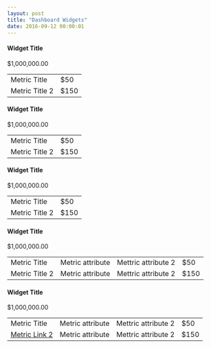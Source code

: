 ```yaml
---
layout: post
title: "Dashboard Widgets"
date: 2016-09-12 00:00:01
---
```


<div class="row">
  <div class="col-md-4">
    <div class="dashboard-widget">
      <h4 class="dashboard-widget-title">
        Widget Title
      </h4>
      <p class="dashboard-widget-metrics">
        $1,000,000.00
      </p>
      <div class="table-responsive">
        <table class="dashboard-widget-table table table-striped">
          <tbody>
            <tr>
              <td>
                Metric Title
              </td>
              <td>
                $50
              </td>
            </tr>
            <tr>
              <td>
                Metric Title 2
              </td>
              <td>
                $150
              </td>
            </tr>
          </tbody>
        </table>
      </div>
    </div>
  </div>

  <div class="col-md-4">
    <div class="dashboard-widget">
      <h4 class="dashboard-widget-title">
        Widget Title
      </h4>
      <p class="dashboard-widget-metrics">
        $1,000,000.00
      </p>
      <div class="table-responsive">
        <table class="dashboard-widget-table table table-striped">
          <tbody>
            <tr>
              <td>
                Metric Title
              </td>
              <td>
                $50
              </td>
            </tr>
            <tr>
              <td>
                Metric Title 2
              </td>
              <td>
                $150
              </td>
            </tr>
          </tbody>
        </table>
      </div>
    </div>
  </div>

  <div class="col-md-4">
    <div class="dashboard-widget">
      <h4 class="dashboard-widget-title">
        Widget Title
      </h4>
      <p class="dashboard-widget-metrics">
        $1,000,000.00
      </p>
      <div class="table-responsive">
        <table class="dashboard-widget-table table table-striped">
          <tbody>
            <tr>
              <td>
                Metric Title
              </td>
              <td>
                $50
              </td>
            </tr>
            <tr>
              <td>
                Metric Title 2
              </td>
              <td>
                $150
              </td>
            </tr>
          </tbody>
        </table>
      </div>
    </div>
  </div>
</div>

<div class="row">
  <div class="col-md-6">
    <div class="dashboard-widget">
      <h4 class="dashboard-widget-title">
        Widget Title
      </h4>
      <p class="dashboard-widget-metrics">
        $1,000,000.00
      </p>
      <div class="table-responsive">
        <table class="dashboard-widget-table table table-striped">
          <tbody>
            <tr>
              <td>
                Metric Title
              </td>
              <td>
                Metric attribute
              </td>
              <td>
                Mettric attribute 2
              </td>
              <td>
                $50
              </td>
            </tr>
            <tr>
              <td>
                Metric Title 2
              </td>
              <td>
                Metric attribute
              </td>
              <td>
                Mettric attribute 2
              </td>
              <td>
                $150
              </td>
            </tr>
          </tbody>
        </table>
      </div>
    </div>
  </div>
  <div class="col-md-6">
    <div class="dashboard-widget">
      <h4 class="dashboard-widget-title">
        Widget Title
      </h4>
      <p class="dashboard-widget-metrics">
        $1,000,000.00
      </p>
      <div class="table-responsive">
        <table class="dashboard-widget-table table table-striped">
          <tbody>
            <tr>
              <td>
                Metric Title
              </td>
              <td>
                Metric attribute
              </td>
              <td>
                Mettric attribute 2
              </td>
              <td>
                $50
              </td>
            </tr>
            <tr>
              <td>
                <a href="#">
                  Metric Link 2
                </a>
              </td>
              <td>
                Metric attribute
              </td>
              <td>
                Mettric attribute 2
              </td>
              <td>
                $150
              </td>
            </tr>
          </tbody>
        </table>
      </div>
    </div>
  </div>
</div>